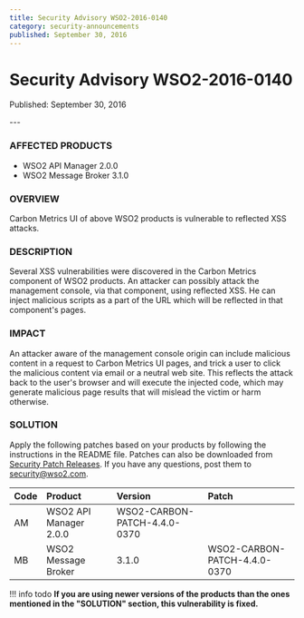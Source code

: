 ```yaml
---
title: Security Advisory WSO2-2016-0140
category: security-announcements
published: September 30, 2016
---
```


# Security Advisory WSO2-2016-0140

<p class="doc-info">Published: September 30, 2016</p>
---

### AFFECTED PRODUCTS
* WSO2 API Manager 2.0.0
* WSO2 Message Broker 3.1.0


### OVERVIEW
Carbon Metrics UI of above WSO2 products is vulnerable to reflected XSS attacks.


### DESCRIPTION
Several XSS vulnerabilities were discovered in the Carbon Metrics component of WSO2 products. An attacker can possibly attack the management console, via that component, using reflected XSS. He can inject malicious scripts as a part of the URL which will be reflected in that component's pages.


### IMPACT
An attacker aware of the management console origin can include malicious content in a request to Carbon Metrics UI pages, and trick a user to click the malicious content via email or a neutral web site. This reflects the attack back to the user's browser and will execute the injected code, which may generate malicious page results that will mislead the victim or harm otherwise.


### SOLUTION
Apply the following patches based on your products by following the instructions in the README file. Patches can also be downloaded from [Security Patch Releases](https://wso2.com/security-patch-releases/). If you have any questions, post them to <security@wso2.com>.


| **Code** | **Product** | **Version** | **Patch** |
| :--- | :------ | :------ | :---- |
| AM | WSO2 API Manager	2.0.0 | WSO2-CARBON-PATCH-4.4.0-0370 |
| MB | WSO2 Message Broker | 3.1.0 | WSO2-CARBON-PATCH-4.4.0-0370 |


!!! info todo
    **If you are using newer versions of the products than the ones mentioned in the "SOLUTION" section, this vulnerability is fixed.**
